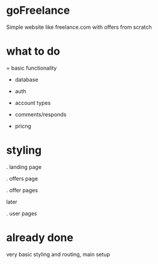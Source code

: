 # goFreelance
Simple website like freelance.com with offers from scratch

# what to do
= basic functionality

- database
- auth
- account types

- comments/responds
- pricng

# styling

. landing page

. offers page

. offer pages




later

. user pages



# already done
very basic styling and routing, main setup